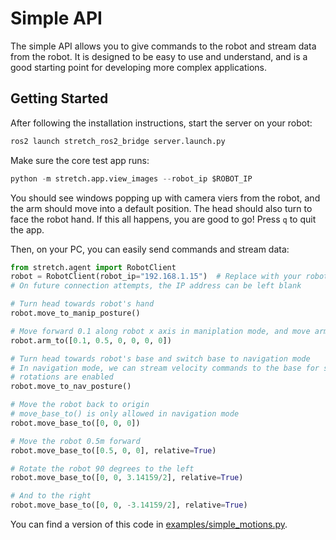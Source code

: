 # Simple API

The simple API allows you to give commands to the robot and stream data from the robot. It is designed to be easy to use and understand, and is a good starting point for developing more complex applications.

## Getting Started

After following the installation instructions, start the server on your robot:

```bash
ros2 launch stretch_ros2_bridge server.launch.py
```

Make sure the core test app runs:

```python
python -m stretch.app.view_images --robot_ip $ROBOT_IP
```

You should see windows popping up with camera viers from the robot, and the arm should move into a default position. The head should also turn to face the robot hand. If this all happens, you are good to go! Press `q` to quit the app.

Then, on your PC, you can easily send commands and stream data:

```python
from stretch.agent import RobotClient
robot = RobotClient(robot_ip="192.168.1.15")  # Replace with your robot's IP
# On future connection attempts, the IP address can be left blank

# Turn head towards robot's hand
robot.move_to_manip_posture()

# Move forward 0.1 along robot x axis in maniplation mode, and move arm to 0.5 meter height
robot.arm_to([0.1, 0.5, 0, 0, 0, 0])

# Turn head towards robot's base and switch base to navigation mode
# In navigation mode, we can stream velocity commands to the base for smooth motions, and base
# rotations are enabled
robot.move_to_nav_posture()

# Move the robot back to origin
# move_base_to() is only allowed in navigation mode
robot.move_base_to([0, 0, 0])

# Move the robot 0.5m forward
robot.move_base_to([0.5, 0, 0], relative=True)

# Rotate the robot 90 degrees to the left
robot.move_base_to([0, 0, 3.14159/2], relative=True)

# And to the right
robot.move_base_to([0, 0, -3.14159/2], relative=True)
```

You can find a version of this code in [examples/simple_motions.py](../examples/simple_motions.py).
